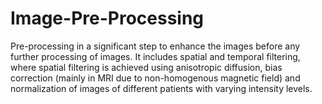 # Image-Pre-Processing

Pre-processing in a significant step to enhance the images before any further processing of images. It includes spatial and temporal filtering, where spatial filtering is achieved using anisotropic diffusion, bias correction (mainly in MRI due to non-homogenous magnetic field) and normalization of images of different patients with varying intensity levels.
